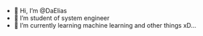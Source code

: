 - 👋 Hi, I’m @DaElias
- 📖 I’m student of system engineer 
- 🌱 I’m currently learning machine learning and other things xD...

<!---
DaElias/DaElias is a ✨ special ✨ repository because its `README.md` (this file) appears on your GitHub profile.
You can click the Preview link to take a look at your changes.
--->
